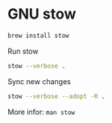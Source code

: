 # GNU stow

```bash
brew install stow
```

Run stow

```bash
stow --verbose .
```

Sync new changes

```bash
stow --verbose --adopt -R .

```

More infor: `man stow`
